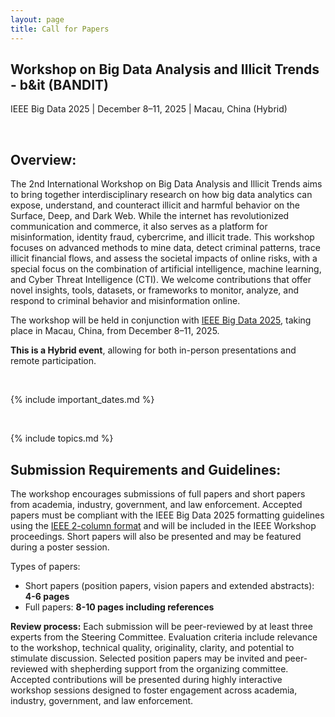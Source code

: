 ```yaml
---
layout: page
title: Call for Papers
---
```


## Workshop on Big Data Analysis and Illicit Trends - b&it (BANDIT)
IEEE Big Data 2025 | December 8–11, 2025 | Macau, China (Hybrid)

<br>

##  Overview:

The 2nd International Workshop on Big Data Analysis and Illicit Trends aims to bring together interdisciplinary research on how big data analytics can expose, understand, and counteract illicit and harmful behavior on the Surface, Deep, and Dark Web. While the internet has revolutionized communication and commerce, it also serves as a platform for misinformation, identity fraud, cybercrime, and illicit trade. This workshop focuses on advanced methods to mine data, detect criminal patterns, trace illicit financial flows, and assess the societal impacts of online risks, with a special focus on the combination of artificial intelligence, machine learning, and Cyber Threat Intelligence (CTI). We welcome contributions that offer novel insights, tools, datasets, or frameworks to monitor, analyze, and respond to criminal behavior and misinformation online.

The workshop will be held in conjunction with [IEEE Big Data 2025](https://conferences.cis.um.edu.mo/ieeebigdata2025/), taking place in Macau, China, from December 8–11, 2025.

**This is a Hybrid event**, allowing for both in-person presentations and remote participation.
  
<br>
  
{% include important_dates.md %} <!--Change the file under _includes/important_dates.md-->
  
<br>

{% include topics.md %} <!--Change the file under _includes/topics.md-->


##  Submission Requirements and Guidelines:

The workshop encourages submissions of full papers and short papers from academia, industry, government, and law enforcement. Accepted papers must be compliant with the IEEE Big Data 2025 formatting guidelines using the [IEEE 2-column format](https://www.ieee.org/conferences/publishing/templates) and will be included in the IEEE Workshop proceedings. Short papers will also be presented and may be featured during a poster session.

 
Types of papers:
- Short papers (position papers, vision papers and extended abstracts): **4-6 pages**
- Full papers: **8-10 pages including references**

**Review process:** Each submission will be peer-reviewed by at least three experts from the Steering Committee. Evaluation criteria include relevance to the workshop, technical quality, originality, clarity, and potential to stimulate discussion. Selected position papers may be invited and peer-reviewed with shepherding support from the organizing committee. Accepted contributions will be presented during highly interactive workshop sessions designed to foster engagement across academia, industry, government, and law enforcement.


<br />
<br />